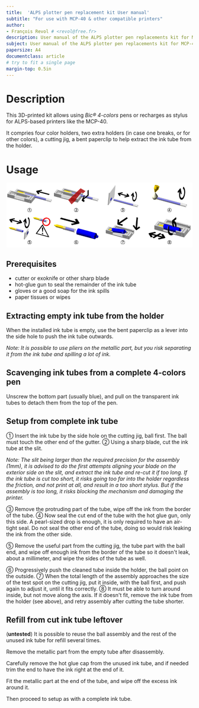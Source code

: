 ```yaml
---
title:  'ALPS plotter pen replacement kit User manual'
subtitle: "For use with MCP-40 & other compatible printers"
author:
- François Revol # <revol@free.fr>
description: User manual of the ALPS plotter pen replacements kit for MCP-40 & others
subject: User manual of the ALPS plotter pen replacements kit for MCP-40 & others
papersize: A4
documentclass: article
# try to fit a single page
margin-top: 0.5in
---
```


# Description

This 3D-printed kit allows using *Bic® 4-colors* pens or recharges as stylus for ALPS-based printers like the MCP-40.

It compries four color holders, two extra holders (in case one breaks, or for other colors), a cutting jig, a bent paperclip to help extract the ink tube from the holder.

# Usage

![](images/alps_plotter_pen_manual_steps_small.png)

## Prerequisites

- cutter or exoknife or other sharp blade
- hot-glue gun to seal the remainder of the ink tube
- gloves or a good soap for the ink spills
- paper tissues or wipes

## Extracting empty ink tube from the holder

When the installed ink tube is empty, use the bent paperclip as a lever into the side hole to push the ink tube outwards.

*Note: It is possible to use pliers on the metallic part, but you risk separating it from the ink tube and spilling a lot of ink.*

## Scavenging ink tubes from a complete 4-colors pen

Unscrew the bottom part (usually blue), and pull on the transparent ink tubes to detach them from the top of the pen.

## Setup from complete ink tube

①&nbsp;Insert the ink tube by the side hole on the cutting jig, ball first. The ball must touch the other end of the gutter. ②&nbsp;Using a sharp blade, cut the ink tube at the slit.

*Note: The slit being larger than the required precision for the assembly (1mm), it is advised to do the first attempts aligning your blade on the exterior side on the slit, and extract the ink tube and re-cut it if too long. If the ink tube is cut too short, it risks going too far into the holder regardless the friction, and not print at all, and result in a too short stylus. But if the assembly is too long, it risks blocking the mechanism and damaging the printer.*

③&nbsp;Remove the protruding part of the tube, wipe off the ink from the border of the tube. ④&nbsp;Now seal the cut end of the tube with the hot glue gun, only this side. A pearl-sized drop is enough, it is only required to have an air-tight seal. Do not seal the other end of the tube, doing so would risk leaking the ink from the other side.

⑤&nbsp;Remove the useful part from the cutting jig, the tube part with the ball end, and wipe off enough ink from the border of the tube so it doesn't leak, about a millimeter, and wipe the sides of the tube as well.

⑥&nbsp;Progressively push the cleaned tube inside the holder, the ball point on the outside. ⑦&nbsp;When the total length of the assembly approaches the size of the test spot on the cutting jig, put it inside, with the ball first, and push again to adjust it, until it fits correctly. ⑧&nbsp;It must be able to turn around inside, but not move along the axis. If it doesn't fit, remove the ink tube from the holder (see above), and retry assembly after cutting the tube shorter.

## Refill from cut ink tube leftover

(**untested**) It is possible to reuse the ball assembly and the rest of the unused ink tube for refill several times.

Remove the metallic part from the empty tube after disassembly.

Carefully remove the hot glue cap from the unused ink tube, and if needed trim the end to have the ink right at the end of it.

Fit the metallic part at the end of the tube, and wipe off the excess ink around it.

Then proceed to setup as with a complete ink tube.

